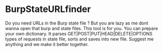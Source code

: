 # BurpStateURLfinder

Do you need URLs in the Burp state file ?
But you are lazy as me dont wanna open that burp and state files.
This tool is for you.
You can prepare your own dictionary.
It parses GET|POST|PUT|HEAD|DELETE|OPTIONS types of requests in state file, sorts and saves into new file.
Suggest me anything and we make it better together.
